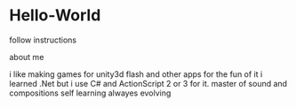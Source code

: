 # Hello-World
follow instructions

about me

i like making games for unity3d flash and other apps for the fun of it
i learned .Net but i use C# and ActionScript 2 or 3 for it.
master of sound and compositions
self learning 
alwayes evolving

